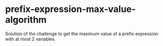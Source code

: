 # prefix-expression-max-value-algorithm
Solution of the challenge to get the maximum value of a prefix expression with at most 2 variables
